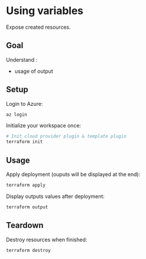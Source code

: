 # Using variables
Expose created resources.

## Goal
Understand :
- usage of output

## Setup
Login to Azure:
```bash
az login
```

Initialize your workspace once:
```bash
# Init cloud provider plugin & template plugin
terraform init
```

## Usage
Apply deployment (ouputs will be displayed at the end):
```bash
terraform apply
```

Display outputs values after deployment:
```bash
terraform output
```

## Teardown
Destroy resources when finished:
```bash
terraform destroy
```
